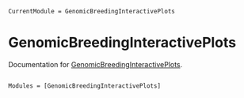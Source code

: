 ```@meta
CurrentModule = GenomicBreedingInteractivePlots
```

# GenomicBreedingInteractivePlots

Documentation for [GenomicBreedingInteractivePlots](https://github.com/GenomicBreeding/GenomicBreedingInteractivePlots.jl).

```@index
```

```@autodocs
Modules = [GenomicBreedingInteractivePlots]
```
